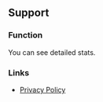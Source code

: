 ## Support

### Function

You can see detailed stats.

### Links

- [Privacy Policy](https://sheat-git.github.io/about-MKTools/privacy-policy/)
